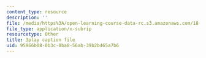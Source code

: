 ```yaml
---
content_type: resource
description: ''
file: /media/https%3A/open-learning-course-data-rc.s3.amazonaws.com/18-03sc-differential-equations-fall-2011/95966b080b3c0ba856ab39b2b465a7b6_z-meBrqcy_I.srt
file_type: application/x-subrip
resourcetype: Other
title: 3play caption file
uid: 95966b08-0b3c-0ba8-56ab-39b2b465a7b6
---
```

